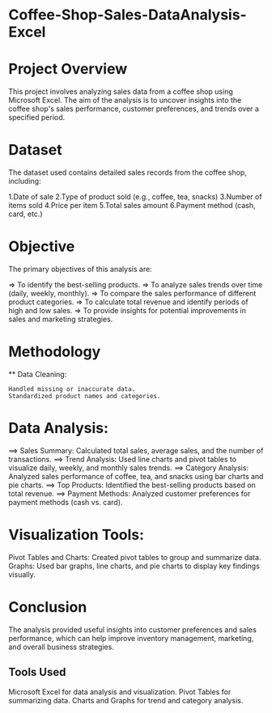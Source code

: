 # Coffee-Shop-Sales-DataAnalysis-Excel

# Project Overview
This project involves analyzing sales data from a coffee shop using Microsoft Excel. The aim of the analysis is to uncover insights into the coffee shop's sales performance, customer preferences, and trends over a specified period.

# Dataset
The dataset used contains detailed sales records from the coffee shop, including:

1.Date of sale
2.Type of product sold (e.g., coffee, tea, snacks)
3.Number of items sold
4.Price per item
5.Total sales amount
6.Payment method (cash, card, etc.)
# Objective
The primary objectives of this analysis are:

=> To identify the best-selling products.
=> To analyze sales trends over time (daily, weekly, monthly).
=> To compare the sales performance of different product categories.
=> To calculate total revenue and identify periods of high and low sales.
=> To provide insights for potential improvements in sales and marketing strategies.
# Methodology
  ** Data Cleaning:

    Handled missing or inaccurate data.
    Standardized product names and categories.
# Data Analysis:

==> Sales Summary: Calculated total sales, average sales, and the number of transactions.
==> Trend Analysis: Used line charts and pivot tables to visualize daily, weekly, and monthly sales trends.
==> Category Analysis: Analyzed sales performance of coffee, tea, and snacks using bar charts and pie charts.
==> Top Products: Identified the best-selling products based on total revenue.
==> Payment Methods: Analyzed customer preferences for payment methods (cash vs. card).
# Visualization Tools:

Pivot Tables and Charts: Created pivot tables to group and summarize data.
Graphs: Used bar graphs, line charts, and pie charts to display key findings visually.

# Conclusion
The analysis provided useful insights into customer preferences and sales performance, which can help improve inventory management, marketing, and overall business strategies.

## Tools Used
Microsoft Excel for data analysis and visualization.
Pivot Tables for summarizing data.
Charts and Graphs for trend and category analysis.
